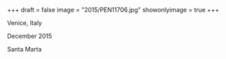 +++
draft = false
image = "2015/PEN11706.jpg"
showonlyimage = true
+++

Venice, Italy

December 2015
<!--more-->

Santa Marta
